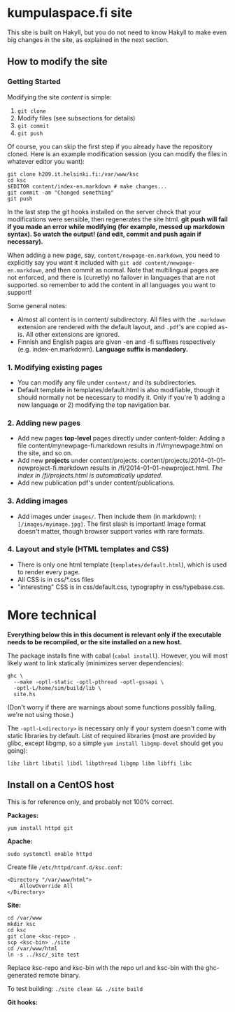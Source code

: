 
# kumpulaspace.fi site

This site is built on Hakyll, but you do not need to know Hakyll to make even
big changes in the site, as explained in the next section.

## How to modify the site

### Getting Started

Modifying the site *content* is simple:

1. `git clone`
2. Modify files (see subsections for details)
3. `git commit`
4. `git push`

Of course, you can skip the first step if you already have the repository
cloned. Here is an example modification session (you can modify the files in
whatever editor you want):

    git clone h209.it.helsinki.fi:/var/www/ksc
    cd ksc
    $EDITOR content/index-en.markdown # make changes...
    git commit -am "Changed something"
    git push

In the last step the git hooks installed on the server check that your
modifications were sensible, then regenerates the site html. **git push will
fail if you made an error while modifying (for example, messed up markdown
syntax). So watch the output! (and edit, commit and push again if necessary).**

When adding a new page, say, `content/newpage-en.markdown`, you need to
explicitly say you want it included with `git add content/newpage-en.markdown`,
and then commit as normal. Note that multilingual pages are not enforced, and
there is (curretly) no failover in languages that are not supported. so remember
to add the content in all languages you want to support!

Some general notes:

- Almost all content is in content/ subdirectory. All files with the `.markdown`
  extension are rendered with the default layout, and `.pdf`'s are copied as-is.
  All other extensions are ignored.
- Finnish and English pages are given -en and -fi suffixes respectively (e.g.
  index-en.markdown). **Language suffix is mandadory.**

### 1. Modifying existing pages

- You can modify any file under `content/` and its subdirectories.
- Default template in templates/default.html is also modifiable, though it
  should normally not be necessary to modify it. Only if you're 1) adding a new
  language or 2) modifying the top navigation bar.

### 2. Adding new pages

- Add new pages **top-level** pages directly under content-folder:
  Adding a file content/mynewpage-fi.markdown results in /fi/mynewpage.html on
  the site, and so on.
- Add new **projects** under content/projects:
  content/projects/2014-01-01-newproject-fi.markdown results in
  /fi/2014-01-01-newproject.html. *The index in /fi/projects.html is
  automatically updated.*
- Add new publication pdf's under content/publications.

### 3. Adding images

- Add images under `images/`. Then include them (in markdown):
  `![/images/myimage.jpg]`. The first slash is important! Image format doesn't
  matter, though browser support varies with rare formats.

### 4. Layout and style (HTML templates and CSS)

- There is only one html template (`templates/default.html`), which is used to
  render every page.
- All CSS is in css/*.css files
- "interesting" CSS is in css/default.css, typography in css/typebase.css.

# More technical

**Everything below this in this document is relevant only if the executable
needs to be recompiled, or the site installed on a new host.**

The package installs fine with cabal (`cabal install`). However, you will most
likely want to link statically (minimizes server dependencies):

    ghc \
      --make -optl-static -optl-pthread -optl-gssapi \
      -optl-L/home/sim/build/lib \
      site.hs

(Don't worry if there are warnings about some functions possibly failing, we're
not using those.)

The `-optl-L<directory>` is necessary only if your system doesn't come with
static libraries by default. List of required libraries (most are provided by
glibc, except libgmp, so a simple `yum install libgmp-devel` should get you
going):

    libz librt libutil libdl libpthread libgmp libm libffi libc


## Install on a CentOS host

This is for reference only, and probably not 100% correct.

**Packages:**

    yum install httpd git

**Apache:**

    sudo systemctl enable httpd

Create file `/etc/httpd/conf.d/ksc.conf`:

    <Directory "/var/www/html">
        AllowOverride All
    </Directory>

**Site:**

    cd /var/www
    mkdir ksc
    cd ksc
    git clone <ksc-repo> .
    scp <ksc-bin> ./site
    cd /var/www/html
    ln -s ../ksc/_site test

Replace ksc-repo and ksc-bin with the repo url and ksc-bin with the
ghc-generated remote binary.

To test building: `./site clean && ./site build`

**Git hooks:**


